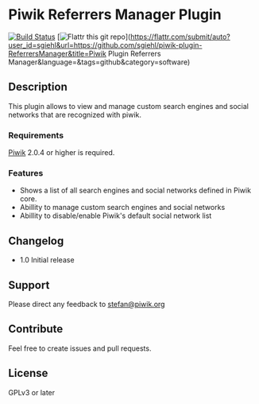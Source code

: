 # Piwik Referrers Manager Plugin

[![Build Status](https://travis-ci.org/sgiehl/piwik-plugin-ReferrersManager.png?branch=master)](https://travis-ci.org/sgiehl/piwik-plugin-ReferrersManager) [![Flattr this git repo](http://api.flattr.com/button/flattr-badge-large.png)](https://flattr.com/submit/auto?user_id=sgiehl&url=https://github.com/sgiehl/piwik-plugin-ReferrersManager&title=Piwik Plugin Referrers Manager&language=&tags=github&category=software) 


## Description

This plugin allows to view and manage custom search engines and social networks that are recognized with piwik.

### Requirements

[Piwik](https://github.com/piwik/piwik) 2.0.4 or higher is required.

### Features

- Shows a list of all search engines and social networks defined in Piwik core.
- Abillity to manage custom search engines and social networks
- Abillity to disable/enable Piwik's default social network list

## Changelog

- 1.0 Initial release

## Support

Please direct any feedback to [stefan@piwik.org](mailto:stefan@piwik.org)

## Contribute

Feel free to create issues and pull requests.

## License

GPLv3 or later

